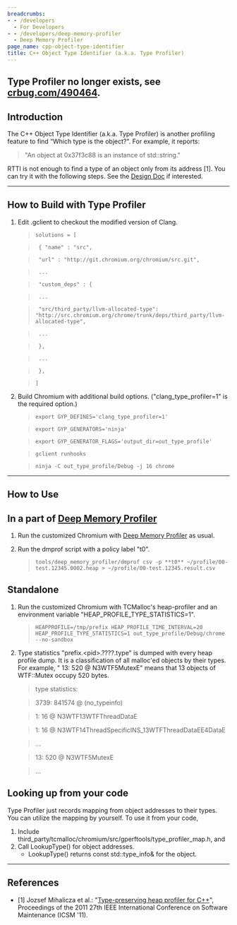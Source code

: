 ```yaml
---
breadcrumbs:
- - /developers
  - For Developers
- - /developers/deep-memory-profiler
  - Deep Memory Profiler
page_name: cpp-object-type-identifier
title: C++ Object Type Identifier (a.k.a. Type Profiler)
---
```


## Type Profiler no longer exists, see [crbug.com/490464](https://code.google.com/p/chromium/issues/detail?id=490464).

## Introduction

The C++ Object Type Identifier (a.k.a. Type Profiler) is another profiling
feature to find “Which type is the object?". For example, it reports:

> "An object at 0x37f3c88 is an instance of std::string."

RTTI is not enough to find a type of an object only from its address \[1\]. You
can try it with the following steps. See the [Design
Doc](https://docs.google.com/document/d/1DvgxYxrMH_v196YhPebAMaD7qMR3utTN4-ytVdZLPWE/edit)
if interested.

---

## How to Build with Type Profiler

1.  Edit .gclient to checkout the modified version of Clang.

    > `solutions = [`

    > ` { "name" : "src",`

    > ` "url" : "http://git.chromium.org/chromium/src.git",`

    > ` ...`

    > ` "custom_deps" : {`

    > ` ...`

    > ` "src/third_party/llvm-allocated-type":
    > "http://src.chromium.org/chrome/trunk/deps/third_party/llvm-allocated-type",`

    > ` ...`

    > ` },`

    > ` ...`

    > ` },`

    > `]`

2.  Build Chromium with additional build options.
            ("clang_type_profiler=1" is the required option.)

    > `export GYP_DEFINES='clang_type_profiler=1'`

    > `export GYP_GENERATORS='ninja'`

    > `export GYP_GENERATOR_FLAGS='output_dir=out_type_profile'`

    > `gclient runhooks`

    > `ninja -C out_type_profile/Debug -j 16 chrome`

---

## How to Use

## In a part of [Deep Memory Profiler](/developers/deep-memory-profiler)

1.  Run the customized Chromium with [Deep Memory
            Profiler](/developers/deep-memory-profiler) as usual.
2.  Run the dmprof script with a policy label "t0".

    > `tools/deep_memory_profiler/dmprof csv -p **t0**
    > ~/profile/00-test.12345.0002.heap > ~/profile/00-test.12345.result.csv`

## Standalone

1.  Run the customized Chromium with TCMalloc's heap-profiler and an
            environment variable "HEAP_PROFILE_TYPE_STATISTICS=1".

    > `HEAPPROFILE=/tmp/prefix HEAP_PROFILE_TIME_INTERVAL=20
    > HEAP_PROFILE_TYPE_STATISTICS=1 out_type_profile/Debug/chrome --no-sandbox`

2.  Type statistics "prefix.&lt;pid&gt;.????.type" is dumped with every
            heap profile dump. It is a classification of all malloc'ed objects
            by their types. For example, " 13: 520 @ N3WTF5MutexE" means that 13
            objects of WTF::Mutex occupy 520 bytes.

    > type statistics:

    > 3739: 841574 @ (no_typeinfo)

    > 1: 16 @ N3WTF13WTFThreadDataE

    > 1: 16 @ N3WTF14ThreadSpecificINS_13WTFThreadDataEE4DataE

    > ...

    > 13: 520 @ N3WTF5MutexE

    > ...

## Looking up from your code

Type Profiler just records mapping from object addresses to their types. You can
utilize the mapping by yourself. To use it from your code,

1.  Include
            third_party/tcmalloc/chromium/src/gperftools/type_profiler_map.h,
            and
2.  Call LookupType() for object addresses.
    *   LookupType() returns const std::type_info& for the object.

---

## References

*   \[1\] Jozsef Mihalicza et al.: "[Type-preserving heap profiler for
            C++](http://ieeexplore.ieee.org/xpl/freeabs_all.jsp?arnumber=6080813)",
            Proceedings of the 2011 27th IEEE International Conference on
            Software Maintenance (ICSM '11).
